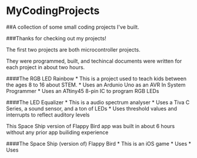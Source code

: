 # MyCodingProjects
##A collection of some small coding projects I've built.

###Thanks for checking out my projects!

The first two projects are both microcontroller projects.

They were programmed, built, and techincal documents were written for each project in about two hours. 

####The RGB LED Rainbow 
	* This is a project used to teach kids between the ages 8 to 16 about STEM.
	* Uses an Ardunio Uno as an AVR In System Programmer
	* Uses an ATtiny45 8-pin IC to program RGB LEDs

####The LED Equalizer
	* This is a audio spectrum analyser
	* Uses a Tiva C Series, a sound sensor, and a ton of LEDs
	* Uses threshold values and interrupts to reflect auditory levels 

This Space Ship version of Flappy Bird app was built in about 6 hours without any prior app builiding experience

####The Space Ship (version of) Flappy Bird
	* This is an iOS game
	* Uses 
	* Uses 
